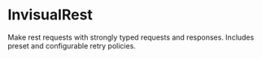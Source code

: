 # InvisualRest
Make rest requests with strongly typed requests and responses. Includes preset and configurable retry policies.
